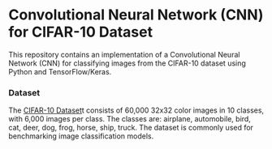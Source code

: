 # Convolutional Neural Network (CNN) for CIFAR-10 Dataset
This repository contains an implementation of a Convolutional Neural Network (CNN) for classifying images from the CIFAR-10 dataset using Python and TensorFlow/Keras.

### Dataset
The [CIFAR-10 Dataset](https://www.cs.toronto.edu/~kriz/cifar.html)t consists of 60,000 32x32 color images in 10 classes, with 6,000 images per class. The classes are: airplane, automobile, bird, cat, deer, dog, frog, horse, ship, truck. The dataset is commonly used for benchmarking image classification models.
